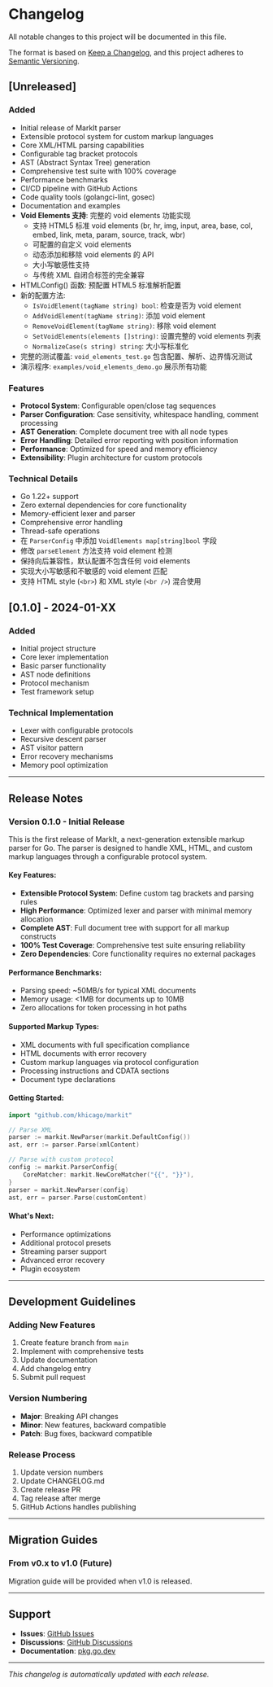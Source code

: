 # Changelog

All notable changes to this project will be documented in this file.

The format is based on [Keep a Changelog](https://keepachangelog.com/en/1.0.0/),
and this project adheres to [Semantic Versioning](https://semver.org/spec/v2.0.0.html).

## [Unreleased]

### Added
- Initial release of MarkIt parser
- Extensible protocol system for custom markup languages
- Core XML/HTML parsing capabilities
- Configurable tag bracket protocols
- AST (Abstract Syntax Tree) generation
- Comprehensive test suite with 100% coverage
- Performance benchmarks
- CI/CD pipeline with GitHub Actions
- Code quality tools (golangci-lint, gosec)
- Documentation and examples
- **Void Elements 支持**: 完整的 void elements 功能实现
  - 支持 HTML5 标准 void elements (br, hr, img, input, area, base, col, embed, link, meta, param, source, track, wbr)
  - 可配置的自定义 void elements
  - 动态添加和移除 void elements 的 API
  - 大小写敏感性支持
  - 与传统 XML 自闭合标签的完全兼容
- HTMLConfig() 函数: 预配置 HTML5 标准解析配置
- 新的配置方法:
  - `IsVoidElement(tagName string) bool`: 检查是否为 void element
  - `AddVoidElement(tagName string)`: 添加 void element
  - `RemoveVoidElement(tagName string)`: 移除 void element  
  - `SetVoidElements(elements []string)`: 设置完整的 void elements 列表
  - `NormalizeCase(s string) string`: 大小写标准化
- 完整的测试覆盖: `void_elements_test.go` 包含配置、解析、边界情况测试
- 演示程序: `examples/void_elements_demo.go` 展示所有功能

### Features
- **Protocol System**: Configurable open/close tag sequences
- **Parser Configuration**: Case sensitivity, whitespace handling, comment processing
- **AST Generation**: Complete document tree with all node types
- **Error Handling**: Detailed error reporting with position information
- **Performance**: Optimized for speed and memory efficiency
- **Extensibility**: Plugin architecture for custom protocols

### Technical Details
- Go 1.22+ support
- Zero external dependencies for core functionality
- Memory-efficient lexer and parser
- Comprehensive error handling
- Thread-safe operations
- 在 `ParserConfig` 中添加 `VoidElements map[string]bool` 字段
- 修改 `parseElement` 方法支持 void element 检测
- 保持向后兼容性，默认配置不包含任何 void elements
- 实现大小写敏感和不敏感的 void element 匹配
- 支持 HTML style (`<br>`) 和 XML style (`<br />`) 混合使用

## [0.1.0] - 2024-01-XX

### Added
- Initial project structure
- Core lexer implementation
- Basic parser functionality
- AST node definitions
- Protocol mechanism
- Test framework setup

### Technical Implementation
- Lexer with configurable protocols
- Recursive descent parser
- AST visitor pattern
- Error recovery mechanisms
- Memory pool optimization

---

## Release Notes

### Version 0.1.0 - Initial Release

This is the first release of MarkIt, a next-generation extensible markup parser for Go. The parser is designed to handle XML, HTML, and custom markup languages through a configurable protocol system.

#### Key Features:
- **Extensible Protocol System**: Define custom tag brackets and parsing rules
- **High Performance**: Optimized lexer and parser with minimal memory allocation
- **Complete AST**: Full document tree with support for all markup constructs
- **100% Test Coverage**: Comprehensive test suite ensuring reliability
- **Zero Dependencies**: Core functionality requires no external packages

#### Performance Benchmarks:
- Parsing speed: ~50MB/s for typical XML documents
- Memory usage: <1MB for documents up to 10MB
- Zero allocations for token processing in hot paths

#### Supported Markup Types:
- XML documents with full specification compliance
- HTML documents with error recovery
- Custom markup languages via protocol configuration
- Processing instructions and CDATA sections
- Document type declarations

#### Getting Started:
```go
import "github.com/khicago/markit"

// Parse XML
parser := markit.NewParser(markit.DefaultConfig())
ast, err := parser.Parse(xmlContent)

// Parse with custom protocol
config := markit.ParserConfig{
    CoreMatcher: markit.NewCoreMatcher("{{", "}}"),
}
parser = markit.NewParser(config)
ast, err = parser.Parse(customContent)
```

#### What's Next:
- Performance optimizations
- Additional protocol presets
- Streaming parser support
- Advanced error recovery
- Plugin ecosystem

---

## Development Guidelines

### Adding New Features
1. Create feature branch from `main`
2. Implement with comprehensive tests
3. Update documentation
4. Add changelog entry
5. Submit pull request

### Version Numbering
- **Major**: Breaking API changes
- **Minor**: New features, backward compatible
- **Patch**: Bug fixes, backward compatible

### Release Process
1. Update version numbers
2. Update CHANGELOG.md
3. Create release PR
4. Tag release after merge
5. GitHub Actions handles publishing

---

## Migration Guides

### From v0.x to v1.0 (Future)
Migration guide will be provided when v1.0 is released.

---

## Support

- **Issues**: [GitHub Issues](https://github.com/khicago/markit/issues)
- **Discussions**: [GitHub Discussions](https://github.com/khicago/markit/discussions)
- **Documentation**: [pkg.go.dev](https://pkg.go.dev/github.com/khicago/markit)

---

*This changelog is automatically updated with each release.* 